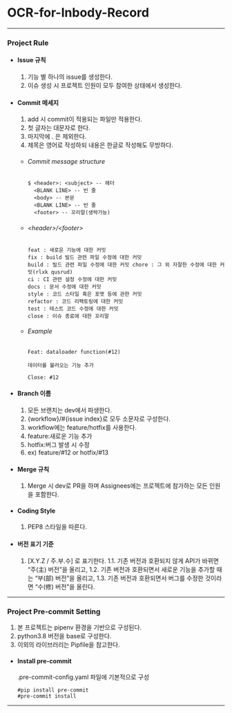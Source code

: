 # OCR-for-Inbody-Record

---
### Project Rule
* #### Issue 규칙
  1. 기능 별 하나의 issue를 생성한다.
  2. 이슈 생성 시 프로젝트 인원이 모두 참여한 상태에서 생성한다.


* #### Commit 메세지

  1. add 시 commit이 적용되는 파일만 적용한다.
  2. 첫 글자는 대문자로 한다.
  3. 마지막에 . 은 제외한다. 
  4. 제목은 영어로 작성하되 내용은 한글로 작성해도 무방하다.

    * ###### Commit message structure
      ```
      $ <header>: <subject> -- 헤더 
        <BLANK LINE> -- 빈 줄 
        <body> -- 본문 
        <BLANK LINE> -- 빈 줄 
        <footer> -- 꼬리말(생략가능)
      ```
    * ###### \<header>/\<footer>
      ```
      feat : 새로운 기능에 대한 커밋 
      fix : build 빌드 관련 파일 수정에 대한 커밋 
      build : 빌드 관련 파일 수정에 대한 커밋 chore : 그 외 자잘한 수정에 대한 커밋(rlxk qusrud) 
      ci : CI 관련 설정 수정에 대한 커밋 
      docs : 문서 수정에 대한 커밋 
      style : 코드 스타일 혹은 포맷 등에 관한 커밋 
      refactor : 코드 리팩토링에 대한 커밋 
      test : 테스트 코드 수정에 대한 커밋
      close : 이슈 종료에 대한 꼬리말
      ```
    * ###### Example
      ```
      Feat: dataloader function(#12)

      데이터를 불러오는 기능 추가

      Close: #12
      ```


* #### Branch 이름
  1. 모든 브랜치는 dev에서 파생한다.
  2. {workflow}/#{issue index}로 모두 소문자로 구성한다.
  3. workflow에는 feature/hotfix를 사용한다.
  4. feature:새로운 기능 추가
  5. hotfix:버그 발생 시 수정
  6. ex) feature/#12 or hotfix/#13


* #### Merge 규칙
  1. Merge 시 dev로 PR을 하며 Assignees에는 프로젝트에 참가하는 모든 인원을 포함한다.

* #### Coding Style
  1. PEP8 스타일을 따른다.

* #### 버전 표기 기준
  1. [X.Y.Z / 주.부.수] 로 표기한다.
  1.1. 기존 버전과 호환되지 않게 API가 바뀌면 “주(主) 버전”을 올리고,
  1.2. 기존 버전과 호환되면서 새로운 기능을 추가할 때는 “부(部) 버전”을 올리고,
  1.3. 기존 버전과 호환되면서 버그를 수정한 것이라면 “수(修) 버전”을 올린다.
---
### Project Pre-commit Setting
1. 본 프로젝트는 pipenv 환경을 기반으로 구성된다.
2. python3.8 버전을 base로 구성한다.
3. 이외의 라이브러리는 Pipfile을 참고한다.
* #### Install pre-commit
    .pre-commit-config.yaml 파일에 기본적으로 구성
    
    ```
    #pip install pre-commit
    #pre-commit install
    ```


---
